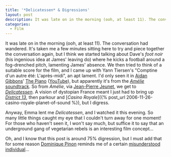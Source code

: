 ```yaml
---
title: '*Delicatessen* & Digressions'
layout: post
description: It was late on in the morning (ooh, at least 11). The conversation had wandered.
categories:
  - Film
---
```

It was late on in the morning (ooh, at least 11). The conversation had wandered. It's taken me a few minutes sitting here to try and piece together the conversation again, but I think we started talking about Dave's _foot noir_ (his ingenious idea at James' leaving do) where he kicks a football around a fog-drenched pitch, lamenting James' absence. We then tried to think of a suitable score for the film, and I came up with Yann Tiersen's "Comptine d'un autre été: L'après-midi", an apt lament. I'd only seen it in [Aidan Gibbons](https://www.aidangibbons.com/)' [The Piano](https://www.aidangibbons.com/piano.html) ([YouTube](https://www.youtube.com/watch?v=Sr64NI33qUo)), but apparently it's from the [_Amélie_ soundtrack](https://en.wikipedia.org/wiki/Amélie_(soundtrack)). So from _Amélie_, via [Jean-Pierre Jeunet](https://en.wikipedia.org/wiki/Jean-Pierre_Jeunet), we get to _[Delicatessen](https://en.wikipedia.org/wiki/Delicatessen_(film))_. A vision of dystopian France meant I just had to bring up _[District 13](https://en.wikipedia.org/wiki/District_13)_, then parkour and [_Casino Royale_]({% post_url 2006-11-26-casino-royale-planet-of-sound %}), but I digress.

Anyway, Emma lent me _Delicatessen_, and I watched it this evening. So many little things caught my eye that I couldn't turn away for one moment! For those who haven't seen it, I won't say much, but suffice it to say that an underground gang of vegetarian rebels is an interesting film concept...

Oh, and I know that this post is around 75% digression, but I must add that for some reason [Dominique Pinon](https://en.wikipedia.org/wiki/Dominique_Pinon) reminds me of a certain [misunderstood](http://www.milienzo.com/2007/07/10/epuron-advert-will-make-you-smile/) [individual](https://www.youtube.com/watch?v=cw_n_02-gN4)...
